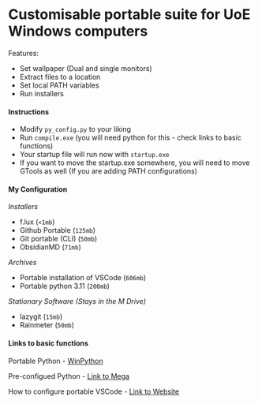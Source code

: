 # Customisable portable suite for UoE Windows computers

Features:
- Set wallpaper (Dual and single monitors)
- Extract files to a location
- Set local PATH variables
- Run installers

#### Instructions
- Modify `py_config.py` to your liking
- Run `compile.exe` (you will need python for this - check links to basic functions)
- Your startup file will run now with `startup.exe`
- If you want to move the startup.exe somewhere, you will need to move GTools as well (If you are adding PATH configurations)

#### My Configuration
*Installers*
- f.lux (`<1mb`)
- Github Portable (`125mb`)
- Git portable (CLI) (`50mb`)
- ObsidianMD (`71mb`)

*Archives*
- Portable installation of VSCode (`606mb`)
- Portable python 3.11 (`200mb`)

*Stationary Software (Stays in the M Drive)*
- lazygit (`15mb`)
- Rainmeter (`50mb`)

#### Links to basic functions
Portable Python - [WinPython](https://winpython.github.io/)

Pre-configued Python - [Link to Mega](https://mega.nz/file/WkpRmLCR#TV_mWNQhR6Jzn3hX_FGwCrHDcaiD81RQxHm_HLSksIQ)

How to configure portable VSCode - [Link to Website](https://code.visualstudio.com/docs/editor/portable)